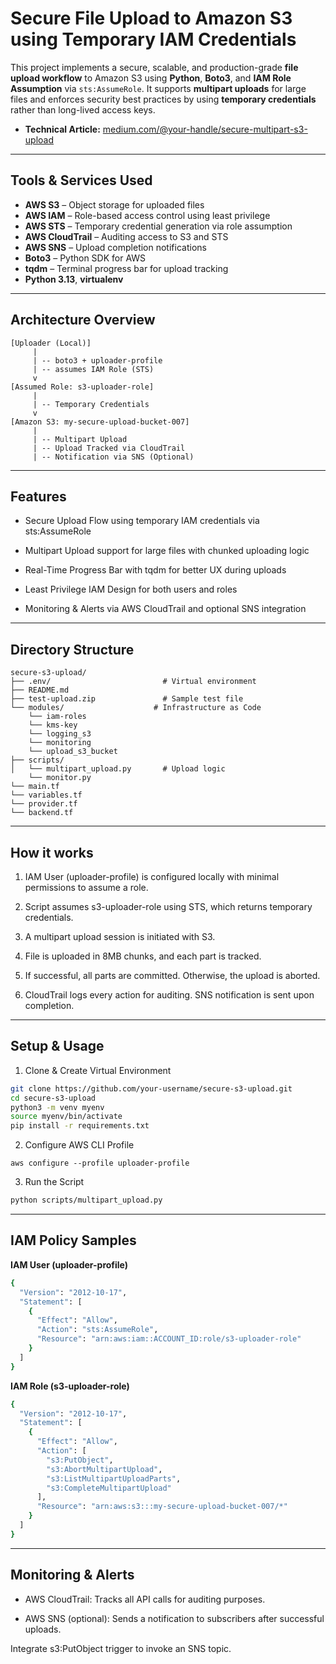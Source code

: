 # Secure File Upload to Amazon S3 using Temporary IAM Credentials

This project implements a secure, scalable, and production-grade **file upload workflow** to Amazon S3 using **Python**, **Boto3**, and **IAM Role Assumption** via `sts:AssumeRole`. It supports **multipart uploads** for large files and enforces security best practices by using **temporary credentials** rather than long-lived access keys.

- **Technical Article:** [medium.com/@your-handle/secure-multipart-s3-upload]([https://medium.com/@your-handle/secure-multipart-s3-upload](https://medium.com/@williamsgeorge950/designing-a-secure-scalable-s3-multi-upload-architecture-with-iam-sts-and-terraform-f551f9f0fa06))

---

##  Tools & Services Used

- **AWS S3** – Object storage for uploaded files  
- **AWS IAM** – Role-based access control using least privilege  
- **AWS STS** – Temporary credential generation via role assumption  
- **AWS CloudTrail** – Auditing access to S3 and STS  
- **AWS SNS** – Upload completion notifications  
- **Boto3** – Python SDK for AWS  
- **tqdm** – Terminal progress bar for upload tracking  
- **Python 3.13**, **virtualenv**

---

##  Architecture Overview

```plaintext
[Uploader (Local)]
     |
     | -- boto3 + uploader-profile
     | -- assumes IAM Role (STS)
     v
[Assumed Role: s3-uploader-role]
     |
     | -- Temporary Credentials
     v
[Amazon S3: my-secure-upload-bucket-007]
     |
     | -- Multipart Upload
     | -- Upload Tracked via CloudTrail
     | -- Notification via SNS (Optional)
```

---

## Features

- Secure Upload Flow using temporary IAM credentials via sts:AssumeRole

- Multipart Upload support for large files with chunked uploading logic

- Real-Time Progress Bar with tqdm for better UX during uploads

- Least Privilege IAM Design for both users and roles

- Monitoring & Alerts via AWS CloudTrail and optional SNS integration

---

## Directory Structure

```plaintext
secure-s3-upload/
├── .env/                         # Virtual environment
├── README.md
├── test-upload.zip               # Sample test file
└── modules/                    # Infrastructure as Code 
    └── iam-roles
    └── kms-key
    └── logging_s3
    └── monitoring
    └── upload_s3_bucket   
├── scripts/
│   └── multipart_upload.py       # Upload logic
    └── monitor.py        
└── main.tf
└── variables.tf
└── provider.tf
└── backend.tf
```

---

##  How it works

1. IAM User (uploader-profile) is configured locally with minimal permissions to assume a role.

2. Script assumes s3-uploader-role using STS, which returns temporary credentials.

3. A multipart upload session is initiated with S3.

4. File is uploaded in 8MB chunks, and each part is tracked.

5. If successful, all parts are committed. Otherwise, the upload is aborted.

6. CloudTrail logs every action for auditing. SNS notification is sent upon completion.

---

## Setup & Usage

1.  Clone & Create Virtual Environment

```bash
git clone https://github.com/your-username/secure-s3-upload.git
cd secure-s3-upload
python3 -m venv myenv
source myenv/bin/activate
pip install -r requirements.txt
```

2. Configure AWS CLI Profile
```
aws configure --profile uploader-profile
```

3. Run the Script
```bash
python scripts/multipart_upload.py
```

---

## IAM Policy Samples

**IAM User (uploader-profile)**
```bash
{
  "Version": "2012-10-17",
  "Statement": [
    {
      "Effect": "Allow",
      "Action": "sts:AssumeRole",
      "Resource": "arn:aws:iam::ACCOUNT_ID:role/s3-uploader-role"
    }
  ]
}
```

**IAM Role (s3-uploader-role)**
```bash
{
  "Version": "2012-10-17",
  "Statement": [
    {
      "Effect": "Allow",
      "Action": [
        "s3:PutObject",
        "s3:AbortMultipartUpload",
        "s3:ListMultipartUploadParts",
        "s3:CompleteMultipartUpload"
      ],
      "Resource": "arn:aws:s3:::my-secure-upload-bucket-007/*"
    }
  ]
}
```

---

## Monitoring & Alerts

- AWS CloudTrail: Tracks all API calls for auditing purposes.

- AWS SNS (optional): Sends a notification to subscribers after successful uploads.

Integrate s3:PutObject trigger to invoke an SNS topic.
